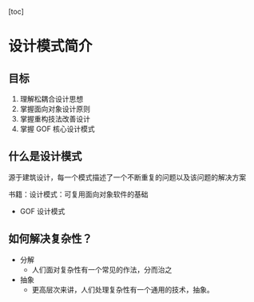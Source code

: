 [toc]

# 设计模式简介

## 目标

1. 理解松耦合设计思想
2. 掌握面向对象设计原则
3. 掌握重构技法改善设计
4. 掌握 GOF 核心设计模式



## 什么是设计模式

源于建筑设计，每一个模式描述了一个不断重复的问题以及该问题的解决方案

书籍：设计模式：可复用面向对象软件的基础

- GOF 设计模式



## 如何解决复杂性？

- 分解
  - 人们面对复杂性有一个常见的作法，分而治之
- 抽象
  - 更高层次来讲，人们处理复杂性有一个通用的技术，抽象。
